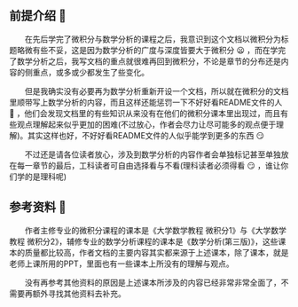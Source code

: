 ## 前提介绍 :page_with_curl:
&emsp;&emsp;在先后学完了微积分与数学分析的课程之后，我意识到这个文档以微积分为标题略微有些不妥，这是因为数学分析的广度与深度皆要大于微积分 :frowning: ，而在学完了数学分析之后，我写文档的重点就很难再回到微积分，不论是章节的分布还是内容的侧重点，或多或少都发生了些变化。

&emsp;&emsp;但是我确实没有必要再为数学分析重新开设一个文档，所以就在微积分的文档里顺带写上数学分析的内容，而且这样还能惩罚一下不好好看README文件的人 :triumph: ，他们会发现文档里的有些知识从来没有在他们的微积分课本里出现过，而且有些观点理解起来似乎更加的困难(不过放心，作者会尽力让尽可能多的观点便于理解)。其实这样也好，不好好看README文件的人似乎能学到更多的东西 :smirk:

&emsp;&emsp;不过还是请各位读者放心，涉及到数学分析的内容作者会单独标记甚至单独放在每一章节的最后，工科读者可自由选择看与不看(理科读者必须得看 :smirk: ，谁让你们学的是理科呢)

## 参考资料 :blue_book:
&emsp;&emsp;作者主修专业的微积分课程的课本是《大学数学教程 微积分1》与《大学数学教程 微积分2》，辅修专业的数学分析课程的课本是《数学分析(第三版)》，这些课本的质量都比较高，作者文档的主要内容其实都来源于上述课本，除了课本，就是老师上课所用的PPT，里面也有一些课本上所没有的理解与观点。

&emsp;&emsp;没有再参考其他资料的原因是上述课本所涉及的内容已经非常非常全面了，不需要再额外寻找其他资料去补充。
